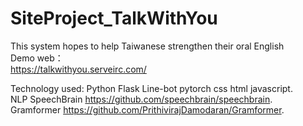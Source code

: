 # SiteProject_TalkWithYou  
This system hopes to help Taiwanese strengthen their oral English  
Demo web：  
https://talkwithyou.serveirc.com/  
  
 Technology used: Python Flask Line-bot pytorch css html javascript.  
 NLP SpeechBrain https://github.com/speechbrain/speechbrain.  
 Gramformer https://github.com/PrithivirajDamodaran/Gramformer.  
 
 
